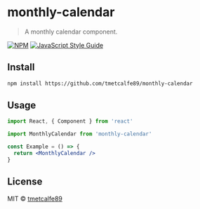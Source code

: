 # monthly-calendar

> A monthly calendar component.

[![NPM](https://img.shields.io/npm/v/monthly-calendar.svg)](https://www.npmjs.com/package/monthly-calendar) [![JavaScript Style Guide](https://img.shields.io/badge/code_style-standard-brightgreen.svg)](https://standardjs.com)

## Install

```bash
npm install https://github.com/tmetcalfe89/monthly-calendar
```

## Usage

```jsx
import React, { Component } from 'react'

import MonthlyCalendar from 'monthly-calendar'

const Example = () => {
  return <MonthlyCalendar />
}
```

## License

MIT © [tmetcalfe89](https://github.com/tmetcalfe89)
